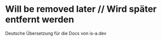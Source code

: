 # Will be removed later // Wird später entfernt werden

Deutsche Übersetzung für die Docs von is-a.dev
